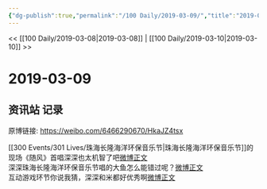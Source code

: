 ```yaml
---
{"dg-publish":true,"permalink":"/100 Daily/2019-03-09/","title":"2019-03-09","created":"2022-12-22T15:12:14.000+08:00","updated":"2023-01-09T17:24:43.399+08:00"}
---
```



<< [[100 Daily/2019-03-08\|2019-03-08]] | [[100 Daily/2019-03-10\|2019-03-10]] >>

# 2019-03-09

## 资讯站 记录

原博链接: https://weibo.com/6466290670/HkaJZ4tsx

[[300 Events/301 Lives/珠海长隆海洋环保音乐节\|珠海长隆海洋环保音乐节]]的现场《随风》首唱深深也太机智了吧[微博正文](https://m.weibo.cn/6466290670/4347733978304324)  
深深珠海长隆海洋环保音乐节唱的大鱼怎么能错过呢？[微博正文](https://m.weibo.cn/6466290670/4347929169392604)  
互动游戏环节你说我猜，深深和米都好优秀啊[微博正文](https://m.weibo.cn/6466290670/4347933400540366)
